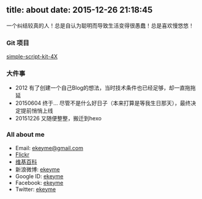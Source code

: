 title: about
date: 2015-12-26 21:18:45
---
一个纠结较真的人！总是自认为聪明而导致生活变得很愚蠢！总是喜欢慢悠悠！

### Git 项目
[simple-script-kit-4X](https://github.com/ekeyme/simple-script-kit-4X)

### 大件事
* 2012 有了创建一个自己Blog的想法，当时技术条件也已经足够，却一直拖拖延
* 20150604 终于... 尽管不是什么好日子（本来打算是等我生日那天），最终决定提前悄悄上线
* 20151226 又随便整整，搬迁到hexo

### All about me
* Email: ekeyme@gmail.com
* [Flickr](https://www.flickr.com/photos/ekeyme)
* [维基百科](http://zh.wikipedia.org/zh-cn/User:Ekeyme)
* 新浪微博: [ekeyme](http://weibo.com/ekeyme)
* Google ID: [ekeyme](http://plus.google.com/ekeyme)
* Facebook: [ekeyme](https://www.facebook.com/ekeyme)
* Twitter: [ekeyme](https://twitter.com/ekeyme)